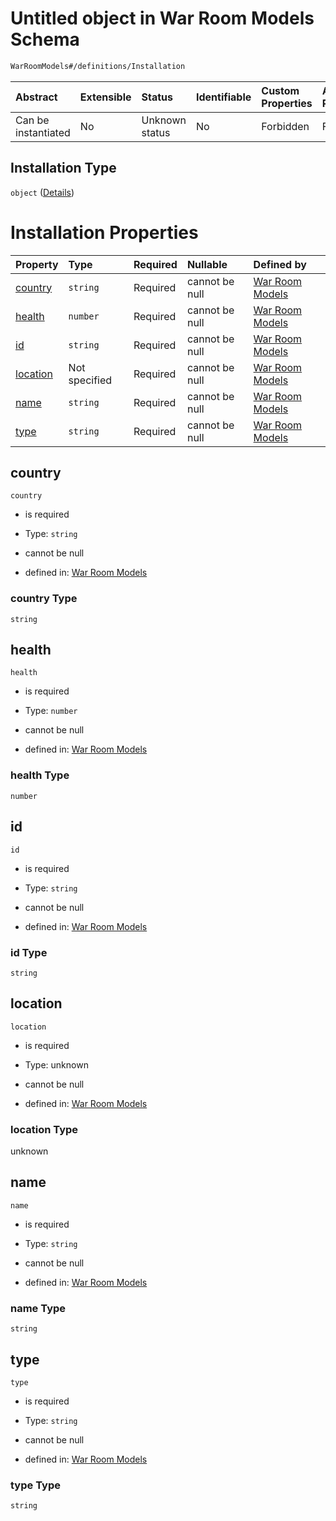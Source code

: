 # Untitled object in War Room Models Schema

```txt
WarRoomModels#/definitions/Installation
```



| Abstract            | Extensible | Status         | Identifiable | Custom Properties | Additional Properties | Access Restrictions | Defined In                                                        |
| :------------------ | :--------- | :------------- | :----------- | :---------------- | :-------------------- | :------------------ | :---------------------------------------------------------------- |
| Can be instantiated | No         | Unknown status | No           | Forbidden         | Forbidden             | none                | [models.schema.json\*](models.schema.json "open original schema") |

## Installation Type

`object` ([Details](models-definitions-installation.md))

# Installation Properties

| Property              | Type          | Required | Nullable       | Defined by                                                                                                                              |
| :-------------------- | :------------ | :------- | :------------- | :-------------------------------------------------------------------------------------------------------------------------------------- |
| [country](#country)   | `string`      | Required | cannot be null | [War Room Models](models-definitions-installation-properties-country.md "WarRoomModels#/definitions/Installation/properties/country")   |
| [health](#health)     | `number`      | Required | cannot be null | [War Room Models](models-definitions-installation-properties-health.md "WarRoomModels#/definitions/Installation/properties/health")     |
| [id](#id)             | `string`      | Required | cannot be null | [War Room Models](models-definitions-installation-properties-id.md "WarRoomModels#/definitions/Installation/properties/id")             |
| [location](#location) | Not specified | Required | cannot be null | [War Room Models](models-definitions-installation-properties-location.md "WarRoomModels#/definitions/Installation/properties/location") |
| [name](#name)         | `string`      | Required | cannot be null | [War Room Models](models-definitions-installation-properties-name.md "WarRoomModels#/definitions/Installation/properties/name")         |
| [type](#type)         | `string`      | Required | cannot be null | [War Room Models](models-definitions-installation-properties-type.md "WarRoomModels#/definitions/Installation/properties/type")         |

## country



`country`

*   is required

*   Type: `string`

*   cannot be null

*   defined in: [War Room Models](models-definitions-installation-properties-country.md "WarRoomModels#/definitions/Installation/properties/country")

### country Type

`string`

## health



`health`

*   is required

*   Type: `number`

*   cannot be null

*   defined in: [War Room Models](models-definitions-installation-properties-health.md "WarRoomModels#/definitions/Installation/properties/health")

### health Type

`number`

## id



`id`

*   is required

*   Type: `string`

*   cannot be null

*   defined in: [War Room Models](models-definitions-installation-properties-id.md "WarRoomModels#/definitions/Installation/properties/id")

### id Type

`string`

## location



`location`

*   is required

*   Type: unknown

*   cannot be null

*   defined in: [War Room Models](models-definitions-installation-properties-location.md "WarRoomModels#/definitions/Installation/properties/location")

### location Type

unknown

## name



`name`

*   is required

*   Type: `string`

*   cannot be null

*   defined in: [War Room Models](models-definitions-installation-properties-name.md "WarRoomModels#/definitions/Installation/properties/name")

### name Type

`string`

## type



`type`

*   is required

*   Type: `string`

*   cannot be null

*   defined in: [War Room Models](models-definitions-installation-properties-type.md "WarRoomModels#/definitions/Installation/properties/type")

### type Type

`string`
